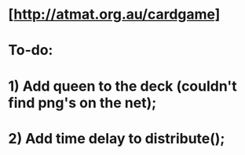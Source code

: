 # [http://atmat.org.au/cardgame]
# To-do:
#  1) Add queen to the deck (couldn't find png's on the net);
#  2) Add time delay to distribute();
